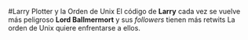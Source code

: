 #Larry Plotter y la Orden de Unix
El código de **Larry** cada vez se vuelve más peligroso
**Lord Ballmermort** y sus *followers* tienen más retwits
La orden de Unix quiere enfrentarse a ellos.
